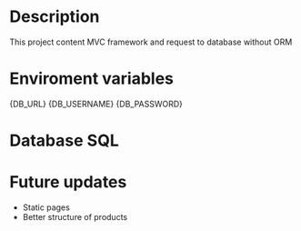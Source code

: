 # Description

This project content MVC framework and request to database without ORM

# Enviroment variables

{DB_URL}
{DB_USERNAME}
{DB_PASSWORD}

# Database SQL

# Future updates

- Static pages
- Better structure of products
